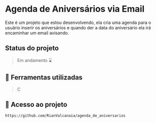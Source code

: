 # Agenda de Aniversários via Email

Este é um projeto que estou desenvolvendo, ela cria uma agenda para o usuário inserir os aniversários e quando der a data do aniversário ela irá encaminhar um email avisando.

## Status do projeto
> Em andamento ⌛

## 🔨 Ferramentas utilizadas
> C

## 📁 Acesso ao projeto 
```
https://github.com/RianValcanaia/agenda_de_aniversarios
```
